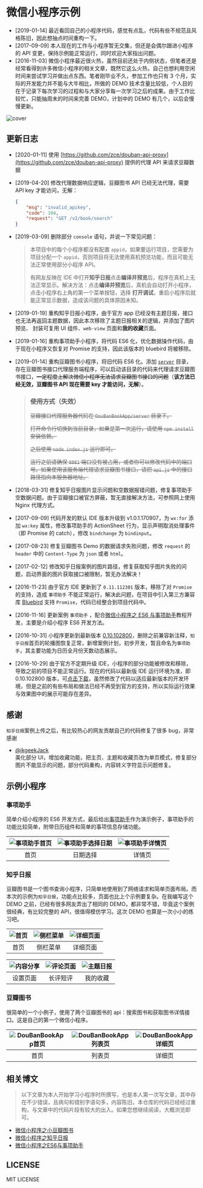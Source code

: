 # 微信小程序示例

- [2019-01-14] 最近看回自己的小程序代码，感觉有点乱，代码有些不规范且风格陈旧，因此想抽点时间重构一下。
- [2017-09-09] 本人现在的工作与小程序暂无交集，但还是会偶尔跟进小程序的 API 变更，保持示例能正常运行，同时欢迎大家指出问题。
- [2016-11-03] 微信小程序最近很火热，虽然目前还处于内侧状态，但笔者还是经常看得到许多微信小程序的相关文章，既然它这么火热，自己也想利用空闲时间来尝试学习并做出点东西。笔者刚毕业不久，参加工作也只有 3 个月，实际的开发能力并不能与大牛相比，所做的 DEMO 技术含量比较低，个人目的在于记录下每次学习的过程和与大家分享每一次学习之后的成果。由于工作比较忙，只能抽周末的时间来完善 DEMO，计划中的 DEMO 有几个，以后会慢慢更新。

![cover](resources/cover.png)

## 更新日志

- [2020-01-11] 使用 [https://github.com/zce/douban-api-proxy](https://github.com/zce/douban-api-proxy) 提供的代理 API 来请求豆瓣数据

- [2019-04-20] 修改代理数据响应逻辑，豆瓣图书 API 已经无法代理，需要 API key 才能访问，无解：

    ```json
    {
        "msg": "invalid_apikey",
        "code": 104,
        "request": "GET /v2/book/search"
    }
    ```

- [2019-03-09] 删除部分 `console` 语句，并说一下常见问题：

    <blockquote>

    本项目中的每个小程序都没有配置 `appid`，如果要运行项目，您需要为项目分配一个 `appid`，否则项目将无法使用真机预览功能，而且可能无法正常使用部分小程序 API。

    有网友反映在 IDE 中打开**知乎日报**点击**编译并预览**后，程序在真机上无法正常显示。解决方法：点击**编译并预览**后，真机会自动打开小程序，点击小程序右上角的第一个菜单按钮，选择 **打开调试**，重启小程序后就能正常显示数据，造成该问题的具体原因未知。

    </blockquote>

- [2019-01-19] 重构知乎日报小程序，由于官方 app 已经没有主题日报，接口也无法再返回主题数据，因此本次移除了主题日报相关的逻辑，并添加了图片预览、 封装可复用 UI 组件、`web-view` 页面和**我的收藏**页面。
- [2019-01-16] 重构事项助手小程序，将代码 ES6 化，优化数据操作代码，由于现在小程序又恢复对 Promise 的支持，因此该版本的 bluebird 将被移除。
- [2019-01-14] 重构豆瓣图书小程序，将旧代码 ES6 化。添加 [`server`](DouBanBookApp/server) 目录，存在豆瓣图书接口代理服务端程序，可以启动该目录的代码来代理请求豆瓣图书接口，~~一定程度上解决微信小程序无法请求豆瓣图书接口的问题~~（**该方法已经无效，豆瓣图书 API 现在需要 key 才能访问，无解**）。

    <blockquote>

    ### ~~使用方式~~（**失效**）

    ~~豆瓣接口代理服务器代码在 `DouBanBookApp/server` 目录下。~~

    ~~打开命令行切换到当前目录，如果是第一次运行，请使用 `npm install` 安装依赖。~~

    ~~之后使用 `node index.js` 运行即可。~~

    ~~运行之前请确保 `8081` 端口没有被占用，或者你可以修改代码中的端口号。如果使用该服务端代理请求豆瓣图书接口，请把 `api.js` 中的接口路径指向本服务器地址。~~

    </blockquote>

- [2018-03-31] 修复知乎日报图片显示问题和空数据报错问题，修复事项助手空数据问题。由于豆瓣接口被官方屏蔽，暂无直接解决方法，可参照网上使用 Nginx 代理方式。
- [2017-09-09] 代码开发的默认 IDE 版本升级到 v1.0.1.170907，为 `wx:for` 添加 `wx:key` 属性，修改事项助手的 ActionSheet 行为，显示声明取消处理事件（即 Promise 的 catch），修改 `bindchange` 为 `bindinput`。
- [2017-08-23] 修复豆瓣图书 Demo 的数据请求失败问题，修改 `request` 的 `header` 中的 `Content-Type` 为 `json` 或者 `html`。

- [2017-02-12] 修改知乎日报案例的图片路径，修复获取知乎图片失败的问题，启动界面的图片获取接口被限制，暂无办法解决！

- [2016-11-23] 由于官方 IDE 更新到了 `0.11.112301` 版本，移除了对 `Promise` 的支持，造成 `事项助手` 不能正常运行，解决此问题，在项目中引入第三方兼容库 [Bluebird](https://github.com/petkaantonov/bluebird) 支持 `Promise`，代码已经整合到项目代码中。

- [2016-11-16] 更新案例 `事项助手` ，配合[微信小程序之 ES6 与事项助手](http://oopsguy.com/2016/11/12/wechat-small-program-es6-matter-assistant/)教程开发，主要是介绍小程序 ES6 开发方法。

- [2016-10-31] 小程序更新到最新版本 [0.10.102800](https://mp.weixin.qq.com/debug/wxadoc/dev/devtools/download.html)，删除之前兼容新注释，`知乎日报`首页的轮播图恢复正常，新增案例计划，初步开发，暂且命名为`事项助手`，其主要功能为日历全月份天数动态展示。

- [2016-10-29] 由于官方不定期升级 IDE，小程序的部分功能被修改和移除，导致之前的项目不能正常运行。现在的代码以最新版 IDE 运行环境为准，即 0.10.102800 版本，可[点击下载](https://mp.weixin.qq.com/debug/wxadoc/dev/devtools/download.html)，虽然修改了代码以适应最新版本的开发环境，但是之前的有些布局和做法已经不再受到官方的支持，所以实际运行效果与效果图中的展示可能存在差异。

## 感谢

`知乎日报`案例上传之后，有比较热心的网友贡献自己的代码修复了很多 bug，非常感谢

- [@jkgeekJack](https://github.com/jkgeekJack)  
  美化部分 UI，增加收藏功能，把主页、主题和收藏页改为单页模式，修复部分图片不能显示的问题，部分代码重构，内容转义字符显示问题修复。

## 示例小程序

### 事项助手

简单介绍小程序的 ES6 开发方式，最后给出[事项助手](http://oopsguy.com)作为演示例子，事项助手的功能比较简单，附带日历组件和简单的事项信息存储功能。

| ![事项助手首页](resources/3-1.png) | ![事项助手选择日期](resources/3-2.png) | ![事项助手详情页](resources/3-3.png) |
| :----: | :----: | :----: |
| 首页 | 日期选择 | 详情页 |

### 知乎日报

豆瓣图书是一个图书查询小程序，只简单地使用到了网络请求和简单页面布局。而本次的示例为`知乎日报`，功能点比较多，页面也比上个示例要复杂。在我编写这个 DEMO 之前，已经有很多网友弄出了相同的 DEMO，都非常不错，毕竟这个案例很经典，有比较完整的 API，很值得模仿学习。这次 DEMO 也算是一次小小的练习吧。

| ![首页](resources/2-2.png) | ![侧栏菜单](resources/2-3.png) | ![详细页面](resources/2-4.png) |
| :----: | :----: | :----: |
| 首页 | 侧栏菜单 | 详细页面 |

| ![内容分享](resources/2-9.png) | ![评论页面](resources/2-6.png) | ![主题日报](resources/2-7.png) |
| :----: | :----: | :----: |
| 设置页面 | 长评短评 | 我的收藏 |

### 豆瓣图书

很简单的一个小例子，使用了两个豆瓣图书的 api：搜索图书和获取图书详情接口。这是自己的第一个微信小程序。

| ![DouBanBookApp首页](resources/1-1.png) | ![DouBanBookApp列表页](resources/1-2.png) | ![DouBanBookApp详细页](resources/1-3.png) |
| :----: | :----: | :----: |
| 首页 | 列表页 | 详细页 |

## 相关博文

> 以下文章为本人开始学习小程序时所撰写，也是本人第一次写文章，其中存在不少错误，且病句和错别字语句多，内容陈旧，本仓库的代码已经经过重构，与文章中的代码片段有较大的出入。如果您想继续阅读，大概浏览即可。

- [微信小程序之小豆瓣图书](http://oopsguy.com/2016/11/12/wechat-small-program-es6-matter-assistant/)
- [微信小程序之知乎日报](http://oopsguy.com/2016/10/24/wechat-small-program-zhihudaily/)
- [微信小程序之ES6与事项助手](http://oopsguy.com/2016/10/17/weixin-small-program-doubanbook/)

## LICENSE

MIT LICENSE
